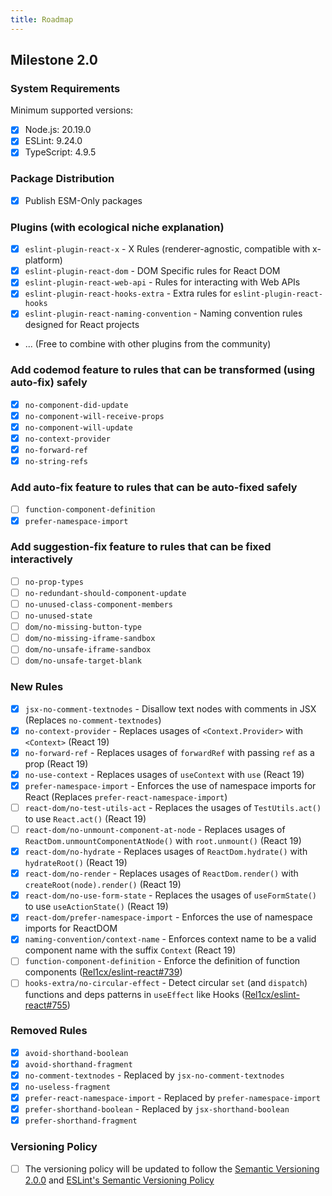 ```yaml
---
title: Roadmap
---
```


## Milestone 2.0

### System Requirements

Minimum supported versions:

- [x] Node.js: 20.19.0
- [x] ESLint: 9.24.0
- [x] TypeScript: 4.9.5

### Package Distribution

- [x] Publish ESM-Only packages

### Plugins (with ecological niche explanation)

- [x] `eslint-plugin-react-x` - X Rules (renderer-agnostic, compatible with x-platform)
- [x] `eslint-plugin-react-dom` - DOM Specific rules for React DOM
- [x] `eslint-plugin-react-web-api` - Rules for interacting with Web APIs
- [x] `eslint-plugin-react-hooks-extra` - Extra rules for `eslint-plugin-react-hooks`
- [x] `eslint-plugin-react-naming-convention` - Naming convention rules designed for React projects
- ... (Free to combine with other plugins from the community)

### Add codemod feature to rules that can be transformed (using auto-fix) safely

- [x] `no-component-did-update`
- [x] `no-component-will-receive-props`
- [x] `no-component-will-update`
- [x] `no-context-provider`
- [x] `no-forward-ref`
- [x] `no-string-refs`

### Add auto-fix feature to rules that can be auto-fixed safely

- [ ] `function-component-definition`
- [x] `prefer-namespace-import`

### Add suggestion-fix feature to rules that can be fixed interactively

- [ ] `no-prop-types`
- [ ] `no-redundant-should-component-update`
- [ ] `no-unused-class-component-members`
- [ ] `no-unused-state`
- [ ] `dom/no-missing-button-type`
- [ ] `dom/no-missing-iframe-sandbox`
- [ ] `dom/no-unsafe-iframe-sandbox`
- [ ] `dom/no-unsafe-target-blank`

### New Rules

- [x] `jsx-no-comment-textnodes` - Disallow text nodes with comments in JSX (Replaces `no-comment-textnodes`)
- [x] `no-context-provider` - Replaces usages of `<Context.Provider>` with `<Context>` (React 19)
- [x] `no-forward-ref` - Replaces usages of `forwardRef` with passing `ref` as a prop (React 19)
- [x] `no-use-context` - Replaces usages of `useContext` with `use` (React 19)
- [x] `prefer-namespace-import` - Enforces the use of namespace imports for React (Replaces `prefer-react-namespace-import`)
- [ ] `react-dom/no-test-utils-act` - Replaces the usages of `TestUtils.act()` to use `React.act()` (React 19)
- [ ] `react-dom/no-unmount-component-at-node` - Replaces usages of `ReactDom.unmountComponentAtNode()` with `root.unmount()` (React 19)
- [x] `react-dom/no-hydrate` - Replaces usages of `ReactDom.hydrate()` with `hydrateRoot()` (React 19)
- [x] `react-dom/no-render` - Replaces usages of `ReactDom.render()` with `createRoot(node).render()` (React 19)
- [x] `react-dom/no-use-form-state` - Replaces the usages of `useFormState()` to use `useActionState()` (React 19)
- [x] `react-dom/prefer-namespace-import` - Enforces the use of namespace imports for ReactDOM
- [x] `naming-convention/context-name` - Enforces context name to be a valid component name with the suffix `Context` (React 19)
- [ ] `function-component-definition` - Enforce the definition of function components ([Rel1cx/eslint-react#739](https://github.com/Rel1cx/eslint-react/issues/739))
- [ ] `hooks-extra/no-circular-effect` - Detect circular `set` (and `dispatch`) functions and deps patterns in `useEffect` like Hooks ([Rel1cx/eslint-react#755](https://github.com/Rel1cx/eslint-react/issues/755))

### Removed Rules

- [x] `avoid-shorthand-boolean`
- [x] `avoid-shorthand-fragment`
- [x] `no-comment-textnodes` - Replaced by `jsx-no-comment-textnodes`
- [x] `no-useless-fragment`
- [x] `prefer-react-namespace-import` - Replaced by `prefer-namespace-import`
- [x] `prefer-shorthand-boolean` - Replaced by `jsx-shorthand-boolean`
- [x] `prefer-shorthand-fragment`

### Versioning Policy

- [ ] The versioning policy will be updated to follow the [Semantic Versioning 2.0.0](https://semver.org) and [ESLint's Semantic Versioning Policy](https://github.com/eslint/eslint#semantic-versioning-policy)
